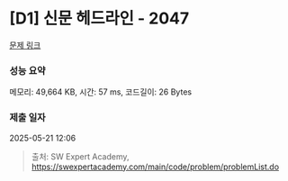 # [D1] 신문 헤드라인 - 2047 

[문제 링크](https://swexpertacademy.com/main/code/problem/problemDetail.do?contestProbId=AV5QKsLaAy0DFAUq) 

### 성능 요약

메모리: 49,664 KB, 시간: 57 ms, 코드길이: 26 Bytes

### 제출 일자

2025-05-21 12:06



> 출처: SW Expert Academy, https://swexpertacademy.com/main/code/problem/problemList.do